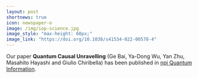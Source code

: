 ```yaml
---
layout: post
shortnews: true
icon: newspaper-o
image: /img/iop-science.jpg
image_style: "max-height: 60px;"
image_link: "https://doi.org/10.1038/s41534-022-00578-4"
---
```


Our paper **Quantum Causal Unravelling** (Ge Bai, Ya-Dong Wu, Yan Zhu, Masahito Hayashi and Giulio Chiribella) has been published in [npj Quantum Information](https://doi.org/10.1038/s41534-022-00578-4).

